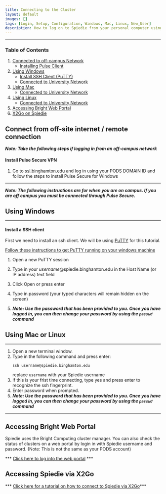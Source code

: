 ```yaml
---
title: Connecting to the Cluster
layout: default
images: []
tags: [Login, Setup, Configuration, Windows, Mac, Linux, New_User]
description: How to log on to Spiedie from your personal computer using various operating systems.
---
```


***


### Table of Contents  

 1. [Connected to off-campus Network](#off_campus)
     * [Installing Pulse Client](#vpn)
 3. [Using Windows](#using_windows)  
     * [Install SSH Client \(PuTTY\)](#windows_ssh) 
     * [Connected to University Network](#using_windows)  
 4. [Using Mac](#using_mac)
     * [Connected to University Network](#using_mac) 
 5. [Using Linux](#using_linux)  
     * [Connected to University Network](#using_linux)  
 6. [Accessing Bright Web Portal](#bright_web)
 7. [X2Go on Spiedie](#x2go)



## <a name="off_campus"></a>Connect from off-site internet / remote connection 

***Note: Take the following steps if logging in from an off-campus network***

#### <a name="vpn"></a> Install Pulse Secure VPN

1. Go to [ssl.binghamton.edu](https://ssl.binghamton.edu) and log in using your PODS DOMAIN ID and follow the steps to install Pulse Secure for Windows 

	<!-- (Add image of ssl landing page and circle pulse secure for windows link	) -->

***


***Note: The following instructions are for when you are on campus. If you are off campus you must be connected through Pulse Secure.***




## <a name="using_windows"></a> Using Windows
***

#### <a name="windows_ssh"> </a>Install a SSH client

First we need to install an ssh client. We will be using <a href="https://www.putty.org" target="_blank">PuTTY</a> for this tutorial. 

<a href="https://www.ssh.com/ssh/putty/windows/install" target="_blank">Follow these instructions to get PuTTY running on your windows machine</a>
   
1. Open a new PuTTY session
2. Type in your *username*@spiedie.binghamton.edu in the Host Name (or IP address) text field 
	
	<!--- (Add image of putty terminal to help user)
	(image#1)
	Caption: putty log in --->
3. Click Open or press enter
4. Type in password (your typed characters will remain hidden on the screen)
5. ***Note: Use the password that has been provided to you. Once you have logged in, you can then change your password by using the `passwd` command***

 



## <a name="using_mac"> </a> Using Mac or Linux <a name="using_linux"> </a>
***

1. Open a new terminal window.
2. Type in the following command and press enter:
	``` shell
	ssh username@spiedie.binghamton.edu
	```
	replace `username` with your Spiedie username
3. If this is your frist time connecting, type yes and press enter to recognize the ssh fingerprint.
4. Enter password when prompted.
5. ***Note: Use the password that has been provided to you. Once you have logged in, you can then change your password by using the `passwd` command***


***


## <a name="bright_web"></a> Accessing Bright Web Portal
Spiedie uses the Bright Computing cluster manager. You can also check the status of clusters on a web portal by login in with Spiedie username and password. (Note: This is not the same as your PODS account)

*** [Click here to log into the web portal](https://spiedie.binghamton.edu/userportal/) ***

## <a name="x2go"></a> Accessing Spiedie via X2Go

*** [Click here for a tutorial on how to connect to Spiedie via X2Go](x2go_spiedie.html)***
